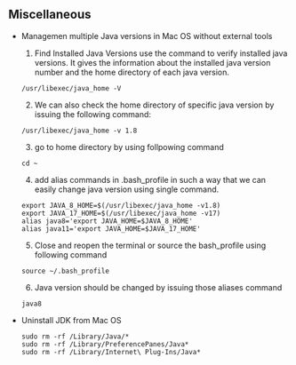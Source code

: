 ## Miscellaneous ##

- Managemen multiple Java versions in Mac OS without external tools
    1. Find Installed Java Versions
    use the command to verify installed java versions. It gives the information about the installed java version number and the home directory of each java version.
    ```
    /usr/libexec/java_home -V
    ```
    2. We can also check the home directory of specific java version by issuing the following command:
    ```
    /usr/libexec/java_home -v 1.8
    ```
    3. go to home directory by using follpowing command
    ```
    cd ~
	```
    4. add alias commands in .bash_profile in such a way that we can easily change java version using single command.
    ```
    export JAVA_8_HOME=$(/usr/libexec/java_home -v1.8)
    export JAVA_17_HOME=$(/usr/libexec/java_home -v17)
    alias java8='export JAVA_HOME=$JAVA_8_HOME'
    alias java11='export JAVA_HOME=$JAVA_17_HOME'
    ```
    5. Close and reopen the terminal or source the bash_profile using following command
    ```
    source ~/.bash_profile
    ```
    6. Java version should be changed by issuing those aliases command
    ```
    java8
    ```

- Uninstall JDK from Mac OS
	``` 
	sudo rm -rf /Library/Java/*
	sudo rm -rf /Library/PreferencePanes/Java*
	sudo rm -rf /Library/Internet\ Plug-Ins/Java*
	```